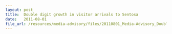 ```yaml
---
layout: post
title:  Double digit growth in visitor arrivals to Sentosa
date:   2011-08-01
file_url: /resources/media-advisory/files/20110801_Media-Advisory_Double-digit_growth_in_visitor_arrivals_to_Sentosa.pdf
---
```

